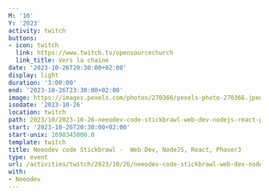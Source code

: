 ```yaml
---
M: '10'
Y: '2023'
activity: twitch
buttons:
- icon: twitch
  link: https://www.twitch.tv/opensourcechurch
  link_title: Vers la chaine
date: '2023-10-26T20:30:00+02:00'
display: light
duration: '3:00:00'
end: '2023-10-26T23:30:00+02:00'
image: https://images.pexels.com/photos/270366/pexels-photo-270366.jpeg
isodate: '2023-10-26'
location: twitch
path: 2023/10/2023-10-26-neeodev-code-stickbrawl-web-dev-nodejs-react-phaser3.md
start: '2023-10-26T20:30:00+02:00'
start-unix: 1698345000.0
template: twitch
title: Neeodev code Stickbrawl -  Web Dev, NodeJS, React, Phaser3
type: event
url: /activities/twitch/2023/10/26/neeodev-code-stickbrawl-web-dev-nodejs-react-phaser3
with:
- Neeodev
---
```

